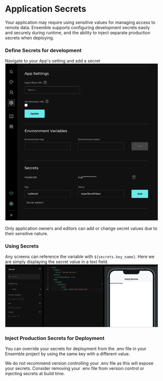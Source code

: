 # Application Secrets

Your application may require using sensitive values for managing access to remote data. Ensemble supports configuring development secrets easily and securely during runtime, and the ability to inject separate production secrets when deploying.

### Define Secrets for development

Navigate to your App's setting and add a secret
<img src="/images/build_extend_secrets_config.png" alt="Add Secret" style="border: solid 1px lightgrey" />

Only application owners and editors can add or change secret values due to their sensitive nature.

### Using Secrets

Any screens can reference the variable with `${secrets.key_name}`. Here we are simply displaying the secret value in a text field.
<img src="/images/build_extend_secrets_usage.png" alt="Use Secret" style="border: solid 1px lightgrey" />

### Inject Production Secrets for Deployment

You can override your secrets for deployment from the .env file in your Ensemble project by using the same key with a different value.

We do not recommend version controlling your .env file as this will expose your secrets. Consider removing your .env file from version control or injecting secrets at build time.